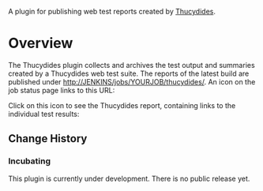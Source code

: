 A plugin for publishing web test reports created by
[Thucydides](https://github.com/thucydides-webtests/thucydides/wiki).

# Overview

The Thucydides plugin collects and archives the test output and
summaries created by a Thucydides web test suite. The reports of the
latest build are published under
[http://JENKINS/jobs/YOURJOB/thucydides/](http://jenkins/jobs/YOURJOB/thucydides/).
An icon on the job status page links to this URL:

Click on this icon to see the Thucydides report, containing links to the
individual test results:

## Change History

### Incubating

This plugin is currently under development. There is no public release
yet.
